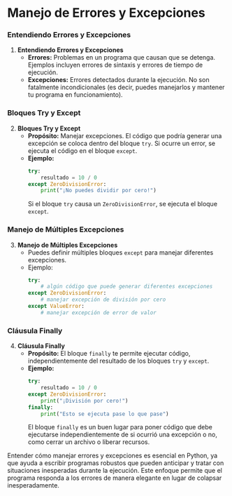 # Manejo de Errores y Excepciones

### Entendiendo Errores y Excepciones
1. **Entendiendo Errores y Excepciones**
   - **Errores:** Problemas en un programa que causan que se detenga. Ejemplos incluyen errores de sintaxis y errores de tiempo de ejecución.
   - **Excepciones:** Errores detectados durante la ejecución. No son fatalmente incondicionales (es decir, puedes manejarlos y mantener tu programa en funcionamiento).

### Bloques Try y Except
2. **Bloques Try y Except**
   - **Propósito:** Manejar excepciones. El código que podría generar una excepción se coloca dentro del bloque `try`. Si ocurre un error, se ejecuta el código en el bloque `except`.
   - **Ejemplo:**
     ```python
     try:
         resultado = 10 / 0
     except ZeroDivisionError:
         print("¡No puedes dividir por cero!")
     ```
     Si el bloque `try` causa un `ZeroDivisionError`, se ejecuta el bloque `except`.

### Manejo de Múltiples Excepciones
3. **Manejo de Múltiples Excepciones**
   - Puedes definir múltiples bloques `except` para manejar diferentes excepciones.
   - Ejemplo:
     ```python
     try:
         # algún código que puede generar diferentes excepciones
     except ZeroDivisionError:
         # manejar excepción de división por cero
     except ValueError:
         # manejar excepción de error de valor
     ```

### Cláusula Finally
4. **Cláusula Finally**
   - **Propósito:** El bloque `finally` te permite ejecutar código, independientemente del resultado de los bloques `try` y `except`.
   - **Ejemplo:**
     ```python
     try:
         resultado = 10 / 0
     except ZeroDivisionError:
         print("¡División por cero!")
     finally:
         print("Esto se ejecuta pase lo que pase")
     ```
     El bloque `finally` es un buen lugar para poner código que debe ejecutarse independientemente de si ocurrió una excepción o no, como cerrar un archivo o liberar recursos.

Entender cómo manejar errores y excepciones es esencial en Python, ya que ayuda a escribir programas robustos que pueden anticipar y tratar con situaciones inesperadas durante la ejecución. Este enfoque permite que el programa responda a los errores de manera elegante en lugar de colapsar inesperadamente.
